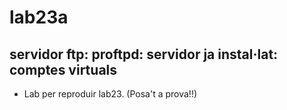 # lab23a
## servidor ftp: proftpd: servidor ja instal·lat: comptes virtuals

- Lab per reproduir lab23. (Posa't a prova!!)

